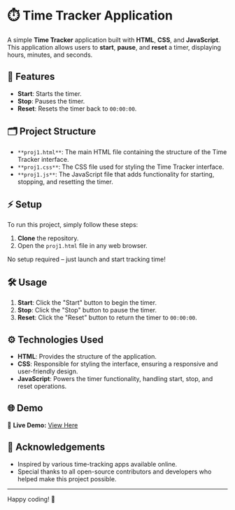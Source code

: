# ⏱️ Time Tracker Application

A simple **Time Tracker** application built with **HTML**, **CSS**, and **JavaScript**. This application allows users to **start**, **pause**, and **reset** a timer, displaying hours, minutes, and seconds.

## 🚀 Features

- **Start**: Starts the timer.
- **Stop**: Pauses the timer.
- **Reset**: Resets the timer back to `00:00:00`.
  
## 🗂️ Project Structure

- `**proj1.html**`: The main HTML file containing the structure of the Time Tracker interface.
- `**proj1.css**`: The CSS file used for styling the Time Tracker interface.
- `**proj1.js**`: The JavaScript file that adds functionality for starting, stopping, and resetting the timer.

## ⚡ Setup

To run this project, simply follow these steps:

1. **Clone** the repository.
2. Open the `proj1.html` file in any web browser.

No setup required – just launch and start tracking time!

## 🛠️ Usage

1. **Start**: Click the "Start" button to begin the timer.
2. **Stop**: Click the "Stop" button to pause the timer.
3. **Reset**: Click the "Reset" button to return the timer to `00:00:00`.

## ⚙️ Technologies Used

- **HTML**: Provides the structure of the application.
- **CSS**: Responsible for styling the interface, ensuring a responsive and user-friendly design.
- **JavaScript**: Powers the timer functionality, handling start, stop, and reset operations.

## 🌐 Demo


🔗 **Live Demo:** [View Here](https://madiri630.github.io/coding-tracker/)  

## 🙏 Acknowledgements

- Inspired by various time-tracking apps available online.
- Special thanks to all open-source contributors and developers who helped make this project possible.

---

Happy coding! 🎉
